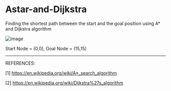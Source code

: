 # Astar-and-Dijkstra

Finding the shortest path between the start and the goal position using A* and Dijkstra algorithm

![image](https://user-images.githubusercontent.com/50490953/58739661-80968200-83d9-11e9-8499-cf3180df163a.png)

Start Node = (0,0), Goal Node = (15,15)


-------------------------------------------------------------------------------------------------------------------------------

REFERENCES:

[1] https://en.wikipedia.org/wiki/A*_search_algorithm

[2] https://en.wikipedia.org/wiki/Dijkstra%27s_algorithm
